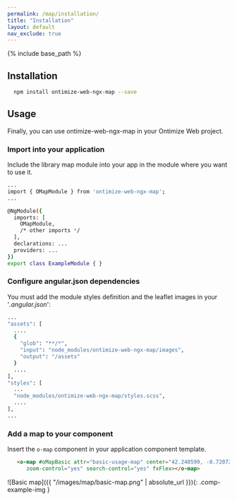 ```yaml
---
permalink: /map/installation/
title: "Installation"
layout: default
nav_exclude: true
---
```


{% include base_path %}

## Installation

```bash
  npm install ontimize-web-ngx-map --save
```

## Usage

Finally, you can use ontimize-web-ngx-map in your Ontimize Web project.

### Import into your application


Include the library map module into your app in the module where you want to use it.

```bash
...
import { OMapModule } from 'ontimize-web-ngx-map';
...

@NgModule({
  imports: [
    OMapModule,
    /* other imports */
  ],
  declarations: ...
  providers: ...
})
export class ExampleModule { }
```


### Configure angular.json dependencies

You must add the module styles definition and the leaflet images in your '*.angular.json*':

```bash
...
"assets": [
  ....
  {
    "glob": "**/*",
    "input": "node_modules/ontimize-web-ngx-map/images",
    "output": "/assets"
  }
  ....
],
"styles": [
  ...
  "node_modules/ontimize-web-ngx-map/styles.scss",
  ....
],
...
```


### Add  a map to your component

Insert the `o-map` component in your application component template.


```html
   <o-map #oMapBasic attr="basic-usage-map" center="42.240599, -8.720727" zoom="11" min-zoom="3" max-zoom="20"
      zoom-control="yes" search-control="yes" fxFlex></o-map>
```

![Basic map]({{ "/images/map/basic-map.png" | absolute_url }}){: .comp-example-img }
